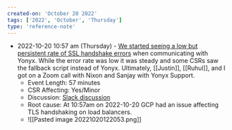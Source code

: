 ```yaml
---
created-on: 'October 20 2022'
tags: ['2022', 'October', 'Thursday']
type: 'reference-note'
---
```


- 2022-10-20 10:57 am (Thursday) - [We started seeing a low but persistent rate of SSL handshake errors](https://app.datadoghq.com/monitors/28052324?from_ts=1666280864000&to_ts=1666282064000&eval_ts=1666282064000) when communicating with Yonyx. While the error rate was low it was steady and some CSRs saw the fallback script instead of Yonyx. Ultimately, [[Justin]], [[Ruhul]], and I got on a Zoom call with Nixon and Sanjay with Yonyx Support.
	- Event Length: 57 minutes
	- CSR Affecting: Yes/Minor
	- Discussion: [Slack discussion](https://moveinc.slack.com/archives/C9520AWPK/p1666282344723949)
	- Root cause: At 10:57am on 2022-10-20 GCP had an issue affecting TLS handshaking on load balancers.
	- ![[Pasted image 20221020122053.png]]